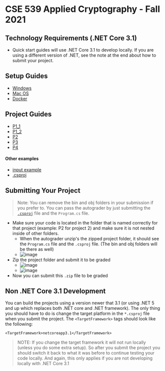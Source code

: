 # CSE 539 Applied Cryptography - Fall 2021

## Technology Requirements (.NET Core 3.1)
* Quick start guides will use .NET Core 3.1 to develop locally. If you are using a different version of .NET, see the note at the end about how to submit your project.

## Setup Guides

* [Windows](./gettingStarted/Windows)
* [Mac OS](./gettingStarted/Mac)
* [Docker](./gettingStarted/Docker)

## Project Guides
* [P1_1](./projectGuides/P1_1)
* [P1_2](./projectGuides/P1_2)
* [P2](./projectGuides/P2)
* [P3](./projectGuides/P3)
* [P4](./projectGuides/P4)

#### Other examples
* [input example](./projectGuides/inputExample)
* [.csproj](../gettingStarted/SubmitProjectExample/P2.csproj)

## Submitting Your Project

> Note: You can remove the bin and obj folders in your submission if you prefer to. You can pass the autograder by just submitting the [`.csproj`](./gettingStarted/SubmitProjectExample/P2.csproj) file and the `Program.cs` file.

* Make sure your code is located in the folder that is named correctly for that project (example: P2 for project 2) and make sure it is not nested inside of other folders. 
    * When the autograder unzip's the zipped project folder, it should see the `Program.cs` file and the `.csproj` file. (The bin and obj folders will be there as well) 
    * ![image](https://user-images.githubusercontent.com/7727291/130523217-0b382a36-8f7b-4a3a-a9a9-c3efd5b331f9.png)
* Zip the project folder and submit it to be graded
    * ![image](https://user-images.githubusercontent.com/7727291/130523286-e4b7eb8e-8724-471e-a1d3-864f529ab287.png)
    * ![image](https://user-images.githubusercontent.com/7727291/130523537-e5a5f7da-283c-445e-8a97-cab327a1d54e.png)
* Now you can submit this `.zip` file to be graded
 



## Non .NET Core 3.1 Development
You can build the projects using a version newer that 3.1 (or using .NET 5 and up which replaces both .NET core and .NET framework). The only thing you should have to do is change the target platform in the `*.csproj` file when you submit the project. The `<TargetFramework>` tags should look like the following:
```
<TargetFramework>netcoreapp3.1</TargetFramework>
```

> NOTE: If you change the target framework it will not run locally (unless you do some extra setup). So after you submit the project you should switch it back to what it was before to continue testing your code locally. And again, this only applies if you are not developing locally with .NET Core 3.1
